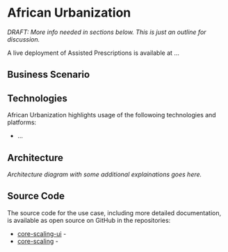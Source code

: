 # African Urbanization

_DRAFT: More info needed in sections below. This is just an outline for discussion._

A live deployment of Assisted Prescriptions is available at ...

## Business Scenario

## Technologies

African Urbanization highlights usage of the followoing technologies and platforms:

* ...

## Architecture

_Architecture diagram with some additional explainations goes here._

## Source Code

The source code for the use case, including more detailed documentation, is available as open source on GitHub
in the repositories:

* [core-scaling-ui](https://github.com/qlik-oss/core-scaling-ui) -
* [core-scaling](https://github.com/qlik-oss/core-scaling) -
